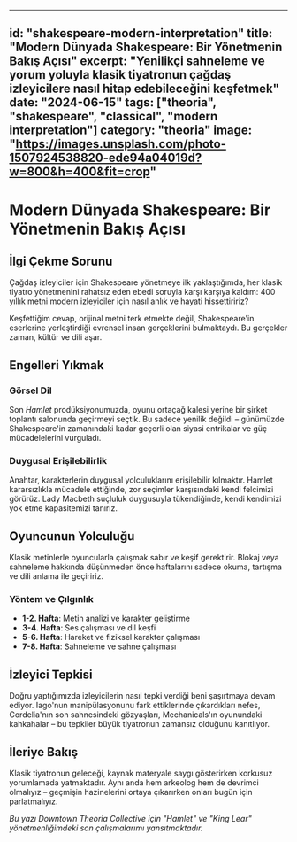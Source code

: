 
---
id: "shakespeare-modern-interpretation"
title: "Modern Dünyada Shakespeare: Bir Yönetmenin Bakış Açısı"
excerpt: "Yenilikçi sahneleme ve yorum yoluyla klasik tiyatronun çağdaş izleyicilere nasıl hitap edebileceğini keşfetmek"
date: "2024-06-15"
tags: ["theoria", "shakespeare", "classical", "modern interpretation"]
category: "theoria"
image: "https://images.unsplash.com/photo-1507924538820-ede94a04019d?w=800&h=400&fit=crop"
---

# Modern Dünyada Shakespeare: Bir Yönetmenin Bakış Açısı

## İlgi Çekme Sorunu

Çağdaş izleyiciler için Shakespeare yönetmeye ilk yaklaştığımda, her klasik tiyatro yönetmenini rahatsız eden ebedi soruyla karşı karşıya kaldım: 400 yıllık metni modern izleyiciler için nasıl anlık ve hayati hissettiririz?

Keşfettiğim cevap, orijinal metni terk etmekte değil, Shakespeare'in eserlerine yerleştirdiği evrensel insan gerçeklerini bulmaktaydı. Bu gerçekler zaman, kültür ve dili aşar.

## Engelleri Yıkmak

### Görsel Dil
Son *Hamlet* prodüksiyonumuzda, oyunu ortaçağ kalesi yerine bir şirket toplantı salonunda geçirmeyi seçtik. Bu sadece yenilik değildi – günümüzde Shakespeare'in zamanındaki kadar geçerli olan siyasi entrikalar ve güç mücadelelerini vurguladı.

### Duygusal Erişilebilirlik
Anahtar, karakterlerin duygusal yolculuklarını erişilebilir kılmaktır. Hamlet kararsızlıkla mücadele ettiğinde, zor seçimler karşısındaki kendi felcimizi görürüz. Lady Macbeth suçluluk duygusuyla tükendiğinde, kendi kendimizi yok etme kapasitemizi tanırız.

## Oyuncunun Yolculuğu

Klasik metinlerle oyuncularla çalışmak sabır ve keşif gerektirir. Blokaj veya sahneleme hakkında düşünmeden önce haftalarını sadece okuma, tartışma ve dili anlama ile geçiririz.

### Yöntem ve Çılgınlık
- **1-2. Hafta**: Metin analizi ve karakter geliştirme
- **3-4. Hafta**: Ses çalışması ve dil keşfi
- **5-6. Hafta**: Hareket ve fiziksel karakter çalışması
- **7-8. Hafta**: Sahneleme ve sahne çalışması

## İzleyici Tepkisi

Doğru yaptığımızda izleyicilerin nasıl tepki verdiği beni şaşırtmaya devam ediyor. Iago'nun manipülasyonunu fark ettiklerinde çıkardıkları nefes, Cordelia'nın son sahnesindeki gözyaşları, Mechanicals'ın oyunundaki kahkahalar – bu tepkiler büyük tiyatronun zamansız olduğunu kanıtlıyor.

## İleriye Bakış

Klasik tiyatronun geleceği, kaynak materyale saygı gösterirken korkusuz yorumlamada yatmaktadır. Aynı anda hem arkeolog hem de devrimci olmalıyız – geçmişin hazinelerini ortaya çıkarırken onları bugün için parlatmalıyız.

*Bu yazı Downtown Theoria Collective için "Hamlet" ve "King Lear" yönetmenliğimdeki son çalışmalarımı yansıtmaktadır.*
